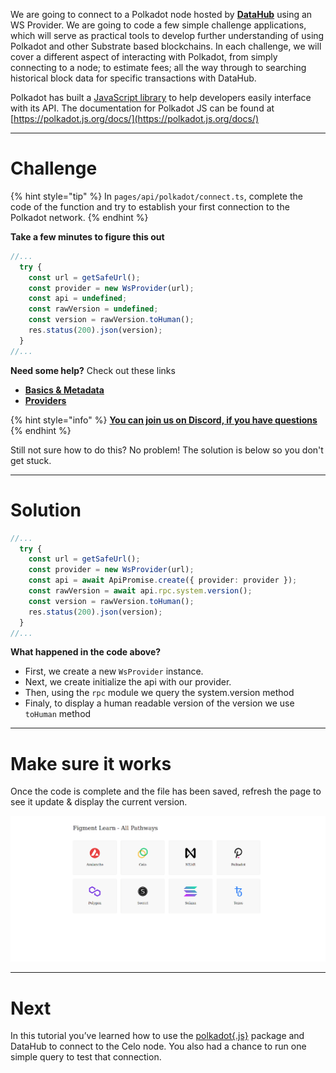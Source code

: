 We are going to connect to a Polkadot node hosted by [**DataHub**](https://datahub.figment.io/sign_up?service=near) using an WS Provider. We are going to code a few simple challenge applications, which will serve as practical tools to develop further understanding of using Polkadot and other Substrate based blockchains. In each challenge, we will cover a different aspect of interacting with Polkadot, from simply connecting to a node; to estimate fees; all the way through to searching historical block data for specific transactions with DataHub.

Polkadot has built a [JavaScript library](https://github.com/polkadot-js/api) to help developers easily interface with its API. The documentation for Polkadot JS can be found at [https://polkadot.js.org/docs/](https://polkadot.js.org/docs/)

------------------------

# Challenge

{% hint style="tip" %}
In `pages/api/polkadot/connect.ts`, complete the code of the function and try to establish your first connection to the Polkadot network. 
{% endhint %}

**Take a few minutes to figure this out**

```typescript
//...
  try {
    const url = getSafeUrl();
    const provider = new WsProvider(url);
    const api = undefined;
    const rawVersion = undefined;
    const version = rawVersion.toHuman();
    res.status(200).json(version);
  }
//...
```

**Need some help?** Check out these links
* [**Basics & Metadata**](https://polkadot.js.org/docs/api/start/basics)  
* [**Providers**](https://polkadot.js.org/docs/api/start/create#providers)  

{% hint style="info" %}
[**You can join us on Discord, if you have questions**](https://discord.gg/fszyM7K)
{% endhint %}

Still not sure how to do this? No problem! The solution is below so you don't get stuck.

------------------------

# Solution

```typescript
//...
  try {
    const url = getSafeUrl();
    const provider = new WsProvider(url);
    const api = await ApiPromise.create({ provider: provider });
    const rawVersion = await api.rpc.system.version();
    const version = rawVersion.toHuman();
    res.status(200).json(version);
  }
//...
```

**What happened in the code above?**
* First, we create a new `WsProvider` instance.
* Next, we create initialize the api with our provider.
* Then, using the `rpc` module we query the system.version method 
* Finaly, to display a human readable version of the version we use `toHuman` method

------------------------

# Make sure it works

Once the code is complete and the file has been saved, refresh the page to see it update & display the current version.

![](../../../.gitbook/assets/pathways/polkadot/polkadot-connect.gif)

-----------------------------

# Next

In this tutorial you’ve learned how to use the [polkadot{.js}](https://polkadot.js.org/docs/) package and DataHub to connect to the Celo node. You also had a chance to run one simple query to test that connection.
